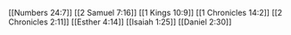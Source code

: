 [[Numbers 24:7]]
[[2 Samuel 7:16]]
[[1 Kings 10:9]]
[[1 Chronicles 14:2]]
[[2 Chronicles 2:11]]
[[Esther 4:14]]
[[Isaiah 1:25]]
[[Daniel 2:30]]
